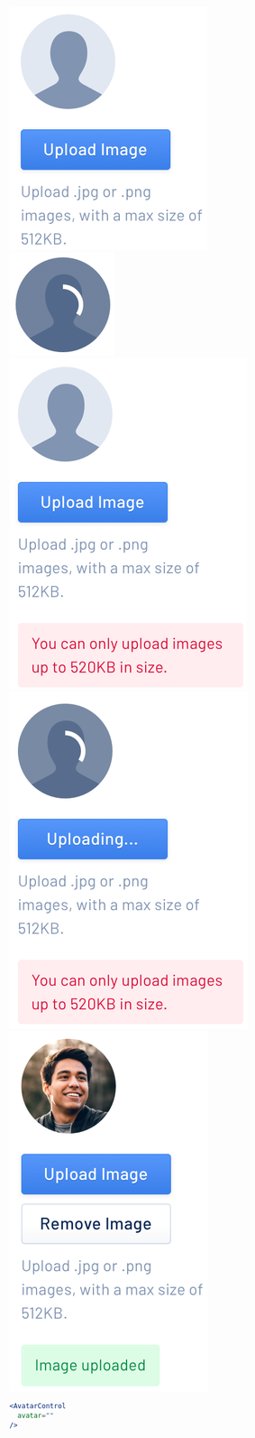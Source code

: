 <div class="examples">
  <div class="example">
    <a href="public/images/components/AvatarControl/1.png">
      <img src="public/images/components/AvatarControl/1.png" alt="AvatarControl 1" />
    </a>
  </div>
  <div class="example">
    <a href="public/images/components/AvatarControl/2.png">
      <img src="public/images/components/AvatarControl/2.png" alt="AvatarControl 2" />
    </a>
  </div>
  <div class="example">
    <a href="public/images/components/AvatarControl/3.png">
      <img src="public/images/components/AvatarControl/3.png" alt="AvatarControl 3" />
    </a>
  </div>
  <div class="example">
    <a href="public/images/components/AvatarControl/4.png">
      <img src="public/images/components/AvatarControl/4.png" alt="AvatarControl 4" />
    </a>
  </div>
  <div class="example">
    <a href="public/images/components/AvatarControl/5.png">
      <img src="public/images/components/AvatarControl/5.png" alt="AvatarControl 5" />
    </a>
  </div>
</div>

```jsx
<AvatarControl
  avatar=""
/>
```
